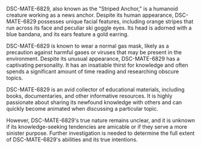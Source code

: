 DSC-MATE-6829, also known as the "Striped Anchor," is a humanoid creature working as a news anchor. Despite its human appearance, DSC-MATE-6829 possesses unique facial features, including orange stripes that run across its face and peculiar ski goggle eyes. Its head is adorned with a blue bandana, and its ears feature a gold earring.

DSC-MATE-6829 is known to wear a normal gas mask, likely as a precaution against harmful gases or viruses that may be present in the environment. Despite its unusual appearance, DSC-MATE-6829 has a captivating personality. It has an insatiable thirst for knowledge and often spends a significant amount of time reading and researching obscure topics.

DSC-MATE-6829 is an avid collector of educational materials, including books, documentaries, and other informative resources. It is highly passionate about sharing its newfound knowledge with others and can quickly become animated when discussing a particular topic.

However, DSC-MATE-6829's true nature remains unclear, and it is unknown if its knowledge-seeking tendencies are amicable or if they serve a more sinister purpose. Further investigation is needed to determine the full extent of DSC-MATE-6829's abilities and its true intentions.